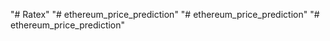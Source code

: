 "# Ratex" 
"# ethereum_price_prediction" 
"# ethereum_price_prediction" 
"# ethereum_price_prediction" 
